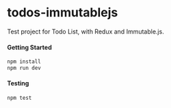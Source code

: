 # todos-immutablejs
Test project for Todo List, with Redux and Immutable.js.

#### Getting Started
```sh
npm install
npm run dev
```

#### Testing
```sh
npm test
```
